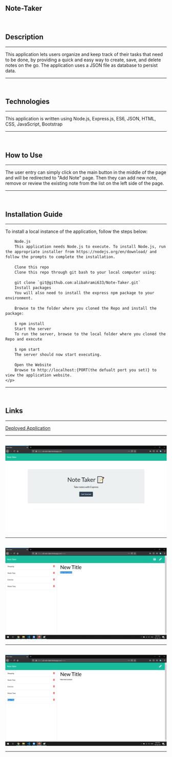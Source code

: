 ## Note-Taker
<br>


## Description
<hr/>
    <p>
        This application lets users organize and keep track of their tasks that need to be done, by providing a quick and easy way to create, save, and delete notes on the go. The application uses a JSON file as database to persist data.       
    </p>
<hr/>
<br>


## Technologies
<hr/>
    <p>
        This application is written using Node.js, Express.js, ES6, JSON, HTML, CSS, JavaScript, Bootstrap    
    </p>
<hr/>
<br>


## How to Use
<hr/>
    <p>
        The user entry can simply click on the main button in the middle of the page and will be redirected to "Add Note" page. Then they can add new note, remove or review the existing note from the list on the left side of the page.
    </p>
<hr/>
<br>


## Installation Guide
<hr/>
    <p>
        To install a local instance of the application, follow the steps below:

        Node.js
        This application needs Node.js to execute. To install Node.js, run the appropriate installer from https://nodejs.org/en/download/ and follow the prompts to complete the installation.

        Clone this repo
        Clone this repo through git bash to your local computer using:

        git clone `git@github.com:alibahrami633/Note-Taker.git`
        Install packages
        You will also need to install the express npm package to your environment.

        Browse to the folder where you cloned the Repo and install the package:

        $ npm install 
        Start the server
        To run the server, browse to the local folder where you cloned the Repo and execute

        $ npm start 
        The server should now start executing.

        Open the Website
        Browse to http://localhost:{PORT(the defualt port you set)} to view the application website.
    </p>
<hr/>
<br>


## Links

<hr/>
    <p>
        <a href="https://ali-note-taker.herokuapp.com/" target="_blank">Deployed Application </a>
    </p>
<hr/>
<br>


<img src="https://github.com/alibahrami633/Note-Taker/blob/master/public/assets/images/01.png" alt="deployed application image" />

<hr />
<br>

<img src="https://github.com/alibahrami633/Note-Taker/blob/master/public/assets/images/02.png" alt="deployed application image" />

<hr />
<br>

<img src="https://github.com/alibahrami633/Note-Taker/blob/master/public/assets/images/03.png" alt="deployed application image" />

<hr />

